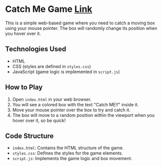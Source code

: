 # Catch Me Game [Link](https://shantanumurdio.github.io/class_Assignment_13/)

This is a simple web-based game where you need to catch a moving box using your mouse pointer. The box will randomly change its position when you hover over it.

## Technologies Used
- HTML
- CSS (styles are defined in `styles.css`)
- JavaScript (game logic is implemented in `script.js`)

## How to Play
1. Open `index.html` in your web browser.
2. You will see a colored box with the text "Catch ME!!" inside it.
3. Move your mouse pointer over the box to try and catch it.
4. The box will move to a random position within the viewport when you hover over it, so be quick!

## Code Structure
- `index.html`: Contains the HTML structure of the game.
- `styles.css`: Defines the styles for the game elements.
- `script.js`: Implements the game logic and box movement.
